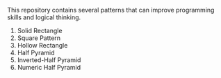 This repository contains several patterns that can improve programming skills and logical thinking.

1. Solid Rectangle
2. Square Pattern
3. Hollow Rectangle
4. Half Pyramid
5. Inverted-Half Pyramid
6. Numeric Half Pyramid
